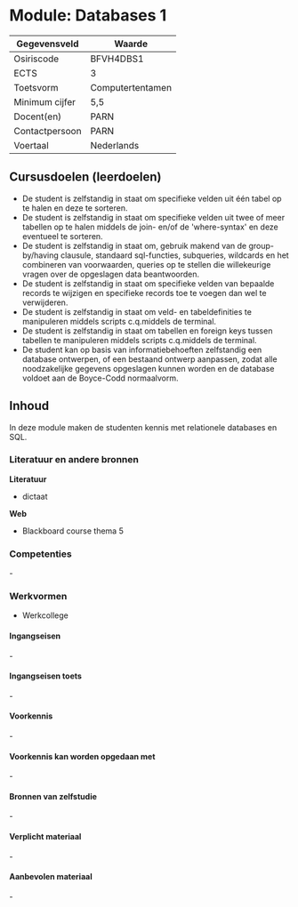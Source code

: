 # Module: Databases 1

| Gegevensveld  | Waarde |
| ------------- | ------------- |
| Osiriscode  | BFVH4DBS1  |
| ECTS  | 3 |
| Toetsvorm  | Computertentamen |
| Minimum cijfer  | 5,5 |
| Docent(en)  | PARN |
| Contactpersoon  | PARN |
| Voertaal  | Nederlands |

## Cursusdoelen (leerdoelen)

- De student is zelfstandig in staat om specifieke velden uit één tabel op te halen en deze te sorteren.
- De student is zelfstandig in staat om specifieke velden uit twee of meer tabellen op te halen middels de join- en/of de 'where-syntax' en deze eventueel te sorteren.
- De student is zelfstandig in staat om, gebruik makend van de group-by/having clausule, standaard sql-functies, subqueries, wildcards en het combineren van voorwaarden, queries op te stellen die willekeurige vragen over de opgeslagen data beantwoorden.
- De student is zelfstandig in staat om specifieke velden van bepaalde records te wijzigen en specifieke records toe te voegen dan wel te verwijderen.
- De student is zelfstandig in staat om veld- en tabeldefinities te manipuleren middels scripts c.q.middels de terminal.
- De student is zelfstandig in staat om tabellen en foreign keys tussen tabellen te manipuleren middels scripts c.q.middels de terminal.
- De student kan op basis van informatiebehoeften zelfstandig een database ontwerpen, of een bestaand ontwerp aanpassen, zodat alle noodzakelijke gegevens opgeslagen kunnen worden en de database voldoet aan de Boyce-Codd normaalvorm.

## Inhoud

In deze module maken de studenten kennis met relationele databases en SQL.

### Literatuur en andere bronnen

**Literatuur**  
- dictaat

**Web**
- Blackboard course thema 5

### Competenties
\-

### Werkvormen  
- Werkcollege

#### Ingangseisen 
\- 

#### Ingangseisen toets
\- 

#### Voorkennis
\-

#### Voorkennis kan worden opgedaan met
\-

#### Bronnen van zelfstudie
\-

#### Verplicht materiaal
\-

#### Aanbevolen materiaal
\-

